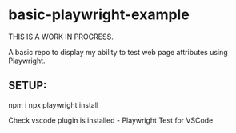 # basic-playwright-example

THIS IS A WORK IN PROGRESS.

A basic repo to display my ability to test web page attributes using Playwright.

## SETUP:

npm i
npx playwright install

Check vscode plugin is installed - Playwright Test for VSCode
